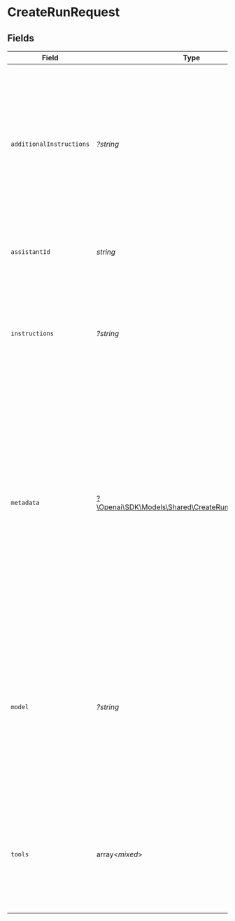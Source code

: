 # CreateRunRequest


## Fields

| Field                                                                                                                                                                                                                                                       | Type                                                                                                                                                                                                                                                        | Required                                                                                                                                                                                                                                                    | Description                                                                                                                                                                                                                                                 |
| ----------------------------------------------------------------------------------------------------------------------------------------------------------------------------------------------------------------------------------------------------------- | ----------------------------------------------------------------------------------------------------------------------------------------------------------------------------------------------------------------------------------------------------------- | ----------------------------------------------------------------------------------------------------------------------------------------------------------------------------------------------------------------------------------------------------------- | ----------------------------------------------------------------------------------------------------------------------------------------------------------------------------------------------------------------------------------------------------------- |
| `additionalInstructions`                                                                                                                                                                                                                                    | *?string*                                                                                                                                                                                                                                                   | :heavy_minus_sign:                                                                                                                                                                                                                                          | Appends additional instructions at the end of the instructions for the run. This is useful for modifying the behavior on a per-run basis without overriding other instructions.                                                                             |
| `assistantId`                                                                                                                                                                                                                                               | *string*                                                                                                                                                                                                                                                    | :heavy_check_mark:                                                                                                                                                                                                                                          | The ID of the [assistant](/docs/api-reference/assistants) to use to execute this run.                                                                                                                                                                       |
| `instructions`                                                                                                                                                                                                                                              | *?string*                                                                                                                                                                                                                                                   | :heavy_minus_sign:                                                                                                                                                                                                                                          | Overrides the [instructions](/docs/api-reference/assistants/createAssistant) of the assistant. This is useful for modifying the behavior on a per-run basis.                                                                                                |
| `metadata`                                                                                                                                                                                                                                                  | [?\Openai\SDK\Models\Shared\CreateRunRequestMetadata](../../Models/Shared/CreateRunRequestMetadata.md)                                                                                                                                                      | :heavy_minus_sign:                                                                                                                                                                                                                                          | Set of 16 key-value pairs that can be attached to an object. This can be useful for storing additional information about the object in a structured format. Keys can be a maximum of 64 characters long and values can be a maxium of 512 characters long.<br/> |
| `model`                                                                                                                                                                                                                                                     | *?string*                                                                                                                                                                                                                                                   | :heavy_minus_sign:                                                                                                                                                                                                                                          | The ID of the [Model](/docs/api-reference/models) to be used to execute this run. If a value is provided here, it will override the model associated with the assistant. If not, the model associated with the assistant will be used.                      |
| `tools`                                                                                                                                                                                                                                                     | array<*mixed*>                                                                                                                                                                                                                                              | :heavy_minus_sign:                                                                                                                                                                                                                                          | Override the tools the assistant can use for this run. This is useful for modifying the behavior on a per-run basis.                                                                                                                                        |